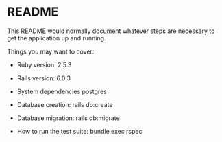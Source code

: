 # README

This README would normally document whatever steps are necessary to get the
application up and running.

Things you may want to cover:

* Ruby version: 2.5.3

* Rails version: 6.0.3

* System dependencies postgres 

* Database creation: rails db:create

* Database migration: rails db:migrate

* How to run the test suite: bundle exec rspec 
